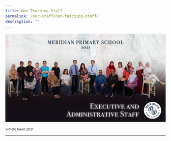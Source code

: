 ```yaml
---
title: Non Teaching Staff
permalink: /our-staff/non-teaching-staff/
description: ""
---
```

![](/images/EAS/EAS.jpg)

<p style="font-size:10px">*Photo taken 2021 </p>
<hr>